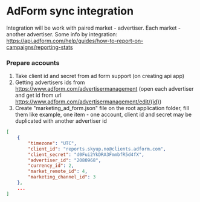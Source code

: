 # AdForm sync integration
Integration will be work with paired market - advertiser.
Each market - another advertiser.
Some info by integration:
https://api.adform.com/help/guides/how-to-report-on-campaigns/reporting-stats
### Prepare accounts
1. Take client id and secret from ad form support (on creating api app)
2. Getting advertisers ids from https://www.adform.com/advertisermanagement (open each advertiser and get id from url https://www.adform.com/advertisermanagement/edit/{id})
3. Create "marketing_ad_form.json" file on the root application folder, fill them like example, one item - one account, client id and secret may be duplicated with another advertiser id
```json
[
    {
        "timezone": "UTC",
        "client_id": "reports.skyup.no@clients.adform.com",
        "client_secret": "d0Fui2YkDRA3FmmbfR5d4fX",
        "advertiser_id": "2080968",
        "currency_id": 2,
        "market_remote_id": 4,
        "marketing_channel_id": 3
    },
    ...
]

```
